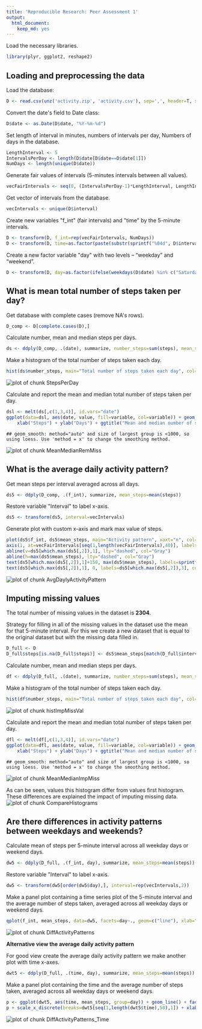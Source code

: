```yaml
---
title: 'Reproducible Research: Peer Assessment 1'
output:
  html_document:
    keep_md: yes
---
```


Load the necessary libraries.

```r
library(plyr, ggplot2, reshape2)
```

## Loading and preprocessing the data
Load the database:

```r
D <- read.csv(unz('activity.zip', 'activity.csv'), sep=',', header=T, stringsAsFactor=F)
```

Convert the date's field to Date class:

```r
D$date <- as.Date(D$date, "%Y-%m-%d")
```

Set length of interval in minutes, numbers of intervals per day, Numbers of days in the database.

```r
LengthInterval <- 5
IntervalsPerDay <- length(D$date[D$date==D$date[1]])
NumDays <- length(unique(D$date))
```

Generate fair values of intervals (5-minutes intervals between all values).

```r
vecFairIntervals <- seq(0, (IntervalsPerDay-1)*LengthInterval, LengthInterval)
```

Get vector of intervals from the database.

```r
vecIntervals <- unique(D$interval)
```

Create new variables "f_int" (fair intervals) and "time" by the 5-minute intervals.

```r
D <- transform(D, f_int=rep(vecFairIntervals, NumDays))
D <- transform(D, time=as.factor(paste(substr(sprintf("%04d", D$interval), 1, 2), ":", substr(sprintf("%04d", D$interval), 3, 4), sep="")))
```

Create a new factor variable "day" with two levels – “weekday” and “weekend”.

```r
D <- transform(D, day=as.factor(ifelse(weekdays(D$date) %in% c("Saturday","Sunday"),"weekend","weekday")))
```

## What is mean total number of steps taken per day?

Get database with complete cases (remove NA's rows).

```r
D_comp <- D[complete.cases(D),]
```

Calculate number, mean and median steps per days.

```r
ds <- ddply(D_comp, .(date), summarize, number_steps=sum(steps), mean_steps=mean(steps), median_steps=median(steps))
```

Make a histogram of the total number of steps taken each day.

```r
hist(ds$number_steps, main="Total number of steps taken each day", col="Red", xlab="Steps", ylab="Days")
```

![plot of chunk StepsPerDay](figure/StepsPerDay.png) 

Calculate and report the mean and median total number of steps taken per day.

```r
dsl <- melt(ds[,c(1,3,4)], id.vars="date")
ggplot(data=dsl, aes(date, value, fill=variable, col=variable)) + geom_point() + geom_smooth() +
    xlab("Steps") + ylab("Days") + ggtitle("Mean and median number of steps taken each day")
```

```
## geom_smooth: method="auto" and size of largest group is <1000, so using loess. Use 'method = x' to change the smoothing method.
```

![plot of chunk MeanMedianRemMiss](figure/MeanMedianRemMiss.png) 


## What is the average daily activity pattern?

Get mean steps per interval averaged across all days.

```r
ds5 <- ddply(D_comp, .(f_int), summarize, mean_steps=mean(steps))
```

Restore variable "Interval" to label x-axis.

```r
ds5 <- transform(ds5, interval=vecIntervals)
```

Generate plot with custom x-axis and mark max value of steps.

```r
plot(ds5$f_int, ds5$mean_steps, main="Activity pattern", xaxt="n", col="Red", type="l", xlab="5-minute interval", ylab="Average total number of steps taken per day")
axis(1, at=vecFairIntervals[seq(1,length(vecFairIntervals),40)], labels=vecIntervals[seq(1,length(vecIntervals),40)])
abline(v=ds5[which.max(ds5[,2]),1], lty="dashed", col="Gray")
abline(h=max(ds5$mean_steps), lty="dashed", col="Gray")
text(ds5[which.max(ds5[,2]),1]+150, max(ds5$mean_steps), labels=sprintf("%4.2f", max(ds5$mean_steps)), col="Blue")
text(ds5[which.max(ds5[,2]),1], 0, labels=ds5[which.max(ds5[,2]),3], col="Blue")
```

![plot of chunk AvgDaylyActivityPattern](figure/AvgDaylyActivityPattern.png) 



## Imputing missing values


The total number of missing values in the dataset is **2304**.

Strategy for filling in all of the missing values in the dataset use the mean for that 5-minute interval. For this we create a new dataset that is equal to the original dataset but with the missing data filled in.

```r
D_full <- D
D_full$steps[is.na(D_full$steps)] <- ds5$mean_steps[match(D_full$interval, ds5$interval)][is.na(D_full$steps)]
```

Calculate number, mean and median steps per days.

```r
df <- ddply(D_full, .(date), summarize, number_steps=sum(steps), mean_steps=mean(steps), median_steps=median(steps))
```

Make a histogram of the total number of steps taken each day.

```r
hist(df$number_steps, main="Total number of steps taken each day", col="Red", xlab="Steps", ylab="Days")
```

![plot of chunk histImpMissVal](figure/histImpMissVal.png) 

Calculate and report the mean and median total number of steps taken per day.

```r
dfl <- melt(df[,c(1,3,4)], id.vars="date")
ggplot(data=dfl, aes(date, value, fill=variable, col=variable)) + geom_point() + geom_smooth() +
    xlab("Steps") + ylab("Days") + ggtitle("Mean and median number of steps taken each day")
```

```
## geom_smooth: method="auto" and size of largest group is <1000, so using loess. Use 'method = x' to change the smoothing method.
```

![plot of chunk MeanMedianImpMiss](figure/MeanMedianImpMiss.png) 

As can be seen, values this histogram differ from values first histogram. These differences are explained the impact of imputing missing data.
![plot of chunk CompareHistograms](figure/CompareHistograms.png) 

## Are there differences in activity patterns between weekdays and weekends?

Calculate mean of steps per 5-minute interval across all weekday days or weekend days.

```r
dw5 <- ddply(D_full, .(f_int, day), summarize, mean_steps=mean(steps))
```

Restore variable "Interval" to label x-axis.

```r
dw5 <- transform(dw5[order(dw5$day),], interval=rep(vecIntervals,2))
```

Make a panel plot containing a time series plot of the 5-minute interval and the average number of steps taken, averaged across all weekday days or weekend days.

```r
qplot(f_int, mean_steps, data=dw5, facets=day~., geom=c("line"), xlab="5-minute interval", ylab="Average number of steps", main=expression("Average number of steps per interval taken across all days")) + scale_x_discrete(breaks=vecFairIntervals[seq(1,length(vecFairIntervals),20)], labels=vecIntervals[seq(1,length(vecIntervals),20)])
```

![plot of chunk DiffActivityPatterns](figure/DiffActivityPatterns.png) 


**Alternative view the average daily activity pattern**

For good view create the average daily activity pattern we make another plot with time x-axes.

```r
dwt5 <- ddply(D_full, .(time, day), summarize, mean_steps=mean(steps))
```

Make a panel plot containing the time and the average number of steps taken, averaged across all weekday days or weekend days.

```r
p <- ggplot(dwt5, aes(time, mean_steps, group=day)) + geom_line() + facet_grid(day~.) + ggtitle(expression("Average number of steps taken across all days"))
p + scale_x_discrete(breaks=dwt5[seq(1,length(dwt5$time),50),1]) + xlab("Time") + ylab("Average number of steps")
```

![plot of chunk DiffActivityPatterns_Time](figure/DiffActivityPatterns_Time.png) 
